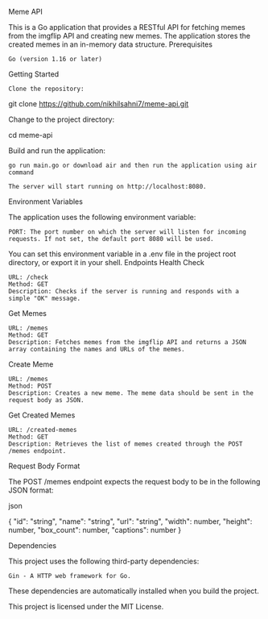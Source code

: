 Meme API

This is a Go application that provides a RESTful API for fetching memes from the imgflip API and creating new memes. The application stores the created memes in an in-memory data structure.
Prerequisites

    Go (version 1.16 or later)

Getting Started

    Clone the repository:

git clone https://github.com/nikhilsahni7/meme-api.git

Change to the project directory:

cd meme-api

Build and run the application:

    go run main.go or download air and then run the application using air command

    The server will start running on http://localhost:8080.

Environment Variables

The application uses the following environment variable:

    PORT: The port number on which the server will listen for incoming requests. If not set, the default port 8080 will be used.

You can set this environment variable in a .env file in the project root directory, or export it in your shell.
Endpoints
Health Check

    URL: /check
    Method: GET
    Description: Checks if the server is running and responds with a simple "OK" message.

Get Memes

    URL: /memes
    Method: GET
    Description: Fetches memes from the imgflip API and returns a JSON array containing the names and URLs of the memes.

Create Meme

    URL: /memes
    Method: POST
    Description: Creates a new meme. The meme data should be sent in the request body as JSON.

Get Created Memes

    URL: /created-memes
    Method: GET
    Description: Retrieves the list of memes created through the POST /memes endpoint.

Request Body Format

The POST /memes endpoint expects the request body to be in the following JSON format:

json

{
"id": "string",
"name": "string",
"url": "string",
"width": number,
"height": number,
"box_count": number,
"captions": number
}

Dependencies

This project uses the following third-party dependencies:

    Gin - A HTTP web framework for Go.

These dependencies are automatically installed when you build the project.

This project is licensed under the MIT License.
